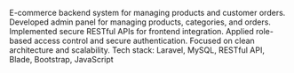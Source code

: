 E-commerce backend system for managing products and customer orders.
Developed admin panel for managing products, categories, and orders.
Implemented secure RESTful APIs for frontend integration.
Applied role-based access control and secure authentication.
Focused on clean architecture and scalability.
Tech stack: Laravel, MySQL, RESTful API, Blade, Bootstrap, JavaScript

